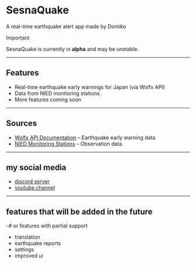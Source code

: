 
# SesnaQuake
A real-time earthquake alert app made by Domiko

> [!IMPORTANT]  
> SesnaQuake is currently in **alpha** and may be unstable.

---

## Features
- Real-time earthquake early warnings for Japan (via Wolfx API)  
- Data from NIED monitoring stations  
- More features coming soon  

---

## Sources
- [Wolfx API Documentation](https://wolfx.jp/apidoc_en) – Earthquake early warning data  
- [NIED Monitoring Stations](https://www.lmoni.bosai.go.jp/monitor/) – Observation data

---
## my social media
 - [discord server](https://discord.gg/vnDfPRrRh8)
 - [youtube channel](https://www.youtube.com/@DomikoLabs)

--- 
## features that will be added in the future
-# or features with partial support
 - translation
 - earthquake reports
 - settings
 - improved ui
